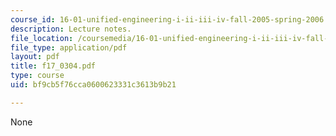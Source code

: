 ```yaml
---
course_id: 16-01-unified-engineering-i-ii-iii-iv-fall-2005-spring-2006
description: Lecture notes.
file_location: /coursemedia/16-01-unified-engineering-i-ii-iii-iv-fall-2005-spring-2006/bf9cb5f76cca0600623331c3613b9b21_f17_0304.pdf
file_type: application/pdf
layout: pdf
title: f17_0304.pdf
type: course
uid: bf9cb5f76cca0600623331c3613b9b21

---
```

None